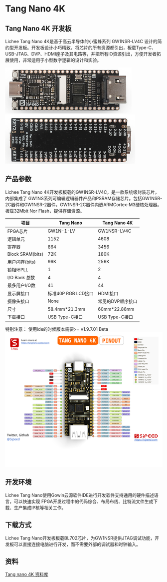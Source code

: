 # Tang Nano 4K 

## Tang Nano 4K 开发板
Lichee Tang Nano 4K是基于高云半导体的小蜜蜂系列 GW1NSR-LV4C 设计的简约型开发板。开发板设计小巧精致，将芯片的所有资源都引出，板载Type-C、USB-JTAG、DVP、HDMI座子及其电路等，并把所有IO资源引出，方便开发者拓展使用，非常适用于小型数字逻辑的设计和实验。

![Tang Nano 4K](./assets/4k-1.jpg)
![Tang Nano 4K](./assets/4k-2.jpg)

## 产品参数
Lichee Tang Nano 4K开发板板载的GW1NSR-LV4C，是一款系统级封装芯片，内部集成了 GW1NS系列可编辑逻辑器件产品和PSRAM存储芯片。包括GW1NSR-2C器件和GW1NSR-2器件，GW1NSR-2C器件内嵌ARMCortex-M3硬核处理器。板载32Mbit Nor Flash，提供存储资源。

| 项目 | Tang Nano | Tang Nano 4K |
| --- | --- | --- |
| FPGA芯片 | GW1N-1-LV | GW1NSR-LV4C |
| 逻辑单元 | 1152 | 4608 |
| 寄存器 | 864 | 3456 |
| Block SRAM(bits) | 72K | 180K |
| 用户闪存(bits) | 96K | 256K |
| 锁相环PLL | 1 | 2 |
| I/O Bank 总数 | 4 | 4 |
| 最多用户I/O数 | 41 | 44 |
| 显示屏接口 | 标准40P RGB LCD接口 | HDMI接口 |
| 摄像头接口 | None | 常见的DVP顺序接口 | 
| 尺寸 | 58.4mm\*21.3mm | 60mm\*22.86mm |
| 下载接口 | USB Type-C接口 | USB Type-C接口 |


特别注意：
使用ide的时候版本需要>= v1.9.7.01 Beta
![](./assets/Tang_nano_4K_0813.svg)
## 开发环境
Lichee Tang Nano使用Gowin云源软件IDE进行开发软件支持通用的硬件描述语言，可以快速实现 FPGA开发过程中的代码综合、布局布线、比特流文件生成下载、生产集成IP核等相关工作。

## 下载方式
Lichee Tang Nano开发板板载BL702芯片，为GW1NSR提供JTAG调试功能，开发板可以直接连接电脑进行开发，而不需要外部的调试器和时钟输入。


## 资料
[Tang nano 4K 资料库](https://dl.sipeed.com/shareURL/TANG/Nano%204K)
